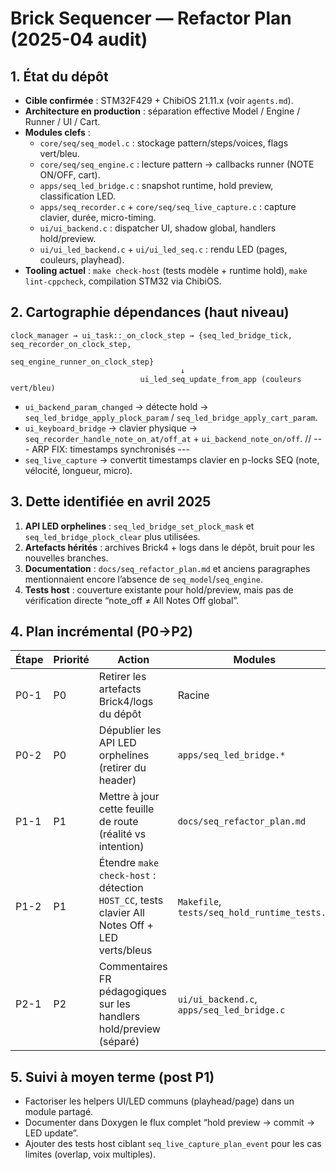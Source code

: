 # Brick Sequencer — Refactor Plan (2025-04 audit)

## 1. État du dépôt
- **Cible confirmée** : STM32F429 + ChibiOS 21.11.x (voir `agents.md`).
- **Architecture en production** : séparation effective Model / Engine / Runner / UI / Cart.
- **Modules clefs** :
  - `core/seq/seq_model.c` : stockage pattern/steps/voices, flags vert/bleu.
  - `core/seq/seq_engine.c` : lecture pattern → callbacks runner (NOTE ON/OFF, cart).
  - `apps/seq_led_bridge.c` : snapshot runtime, hold preview, classification LED.
  - `apps/seq_recorder.c` + `core/seq/seq_live_capture.c` : capture clavier, durée, micro-timing.
  - `ui/ui_backend.c` : dispatcher UI, shadow global, handlers hold/preview.
  - `ui/ui_led_backend.c` + `ui/ui_led_seq.c` : rendu LED (pages, couleurs, playhead).
- **Tooling actuel** : `make check-host` (tests modèle + runtime hold), `make lint-cppcheck`, compilation STM32 via ChibiOS.

## 2. Cartographie dépendances (haut niveau)
```
clock_manager → ui_task::_on_clock_step → {seq_led_bridge_tick, seq_recorder_on_clock_step,
                                          seq_engine_runner_on_clock_step}
                                      ↓
                             ui_led_seq_update_from_app (couleurs vert/bleu)
```
- `ui_backend_param_changed` → détecte hold → `seq_led_bridge_apply_plock_param` / `seq_led_bridge_apply_cart_param`.
- `ui_keyboard_bridge` → clavier physique → `seq_recorder_handle_note_on_at/off_at` + `ui_backend_note_on/off`. // --- ARP FIX: timestamps synchronisés ---
- `seq_live_capture` → convertit timestamps clavier en p-locks SEQ (note, vélocité, longueur, micro).

## 3. Dette identifiée en avril 2025
1. **API LED orphelines** : `seq_led_bridge_set_plock_mask` et `seq_led_bridge_plock_clear` plus utilisées.
2. **Artefacts hérités** : archives Brick4 + logs dans le dépôt, bruit pour les nouvelles branches.
3. **Documentation** : `docs/seq_refactor_plan.md` et anciens paragraphes mentionnaient encore l’absence de `seq_model`/`seq_engine`.
4. **Tests host** : couverture existante pour hold/preview, mais pas de vérification directe “note_off ≠ All Notes Off global”.

## 4. Plan incrémental (P0→P2)
| Étape | Priorité | Action | Modules | Risque | Vérification |
|-------|----------|--------|---------|--------|--------------|
| P0-1  | P0 | Retirer les artefacts Brick4/logs du dépôt | Racine | Nul | `git status`, `make -j8 all` |
| P0-2  | P0 | Dépublier les API LED orphelines (retirer du header) | `apps/seq_led_bridge.*` | Faible | `make check-host` |
| P1-1  | P1 | Mettre à jour cette feuille de route (réalité vs intention) | `docs/seq_refactor_plan.md` | Nul | Relecture |
| P1-2  | P1 | Étendre `make check-host` : détection `HOST_CC`, tests clavier All Notes Off + LED verts/bleus | `Makefile`, `tests/seq_hold_runtime_tests.c` | Faible | `make check-host` |
| P2-1  | P2 | Commentaires FR pédagogiques sur les handlers hold/preview (séparé) | `ui/ui_backend.c`, `apps/seq_led_bridge.c` | Faible | Build + tests |

## 5. Suivi à moyen terme (post P1)
- Factoriser les helpers UI/LED communs (playhead/page) dans un module partagé.
- Documenter dans Doxygen le flux complet “hold preview → commit → LED update”.
- Ajouter des tests host ciblant `seq_live_capture_plan_event` pour les cas limites (overlap, voix multiples).

